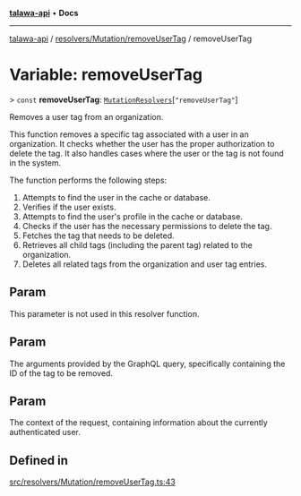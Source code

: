[**talawa-api**](../../../../README.md) • **Docs**

***

[talawa-api](../../../../modules.md) / [resolvers/Mutation/removeUserTag](../README.md) / removeUserTag

# Variable: removeUserTag

\> `const` **removeUserTag**: [`MutationResolvers`](../../../../types/generatedGraphQLTypes/type-aliases/MutationResolvers.md)\[`"removeUserTag"`\]

Removes a user tag from an organization.

This function removes a specific tag associated with a user in an organization.
It checks whether the user has the proper authorization to delete the tag.
It also handles cases where the user or the tag is not found in the system.

The function performs the following steps:
1. Attempts to find the user in the cache or database.
2. Verifies if the user exists.
3. Attempts to find the user's profile in the cache or database.
4. Checks if the user has the necessary permissions to delete the tag.
5. Fetches the tag that needs to be deleted.
6. Retrieves all child tags (including the parent tag) related to the organization.
7. Deletes all related tags from the organization and user tag entries.

## Param

This parameter is not used in this resolver function.

## Param

The arguments provided by the GraphQL query, specifically containing the ID of the tag to be removed.

## Param

The context of the request, containing information about the currently authenticated user.

## Defined in

[src/resolvers/Mutation/removeUserTag.ts:43](https://github.com/PalisadoesFoundation/talawa-api/blob/60937520d7a29ccf883a9c6a7c2d186bae92a81b/src/resolvers/Mutation/removeUserTag.ts#L43)
